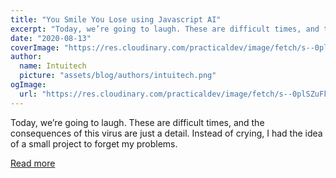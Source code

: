 ```yaml
---
title: "You Smile You Lose using Javascript AI"
excerpt: "Today, we’re going to laugh. These are difficult times, and the consequences of this virus are just a detail. Instead of crying, I had the idea of a small project to forget my problems."
date: "2020-08-13"
coverImage: "https://res.cloudinary.com/practicaldev/image/fetch/s--0plSZuFk--/c_imagga_scale,f_auto,fl_progressive,h_420,q_auto,w_1000/https://res.cloudinary.com/dafsc1i1x/image/upload/v1604244776/yousmileyoulose/preview_ysyl_no6tu2.jpg"
author:
  name: Intuitech
  picture: "assets/blog/authors/intuitech.png"
ogImage:
  url: "https://res.cloudinary.com/practicaldev/image/fetch/s--0plSZuFk--/c_imagga_scale,f_auto,fl_progressive,h_420,q_auto,w_1000/https://res.cloudinary.com/dafsc1i1x/image/upload/v1604244776/yousmileyoulose/preview_ysyl_no6tu2.jpg"
---
```


Today, we’re going to laugh. These are difficult times, and the consequences of this virus are just a detail. Instead of crying, I had the idea of a small project to forget my problems.

[Read more](https://dev.to/jesuisundev/you-smile-you-lose-using-javascript-ai-2m5a)
